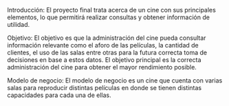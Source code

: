 Introducción:
El proyecto final trata acerca de un cine con sus principales elementos, lo que permitirá realizar consultas y obtener información de utilidad.

Objetivo:
El objetivo es que la administración del cine pueda consultar información relevante como el aforo de las películas, la cantidad de clientes, el uso de las salas entre otras para la futura correcta toma de decisiones en base a estos datos.
El objetivo principal es la correcta administración del cine para obtener el mayor rendimiento posible.

Modelo de negocio:
El modelo de negocio es un cine que cuenta con varias salas para reproducir distintas películas en donde se tienen distintas capacidades para cada una de ellas.
